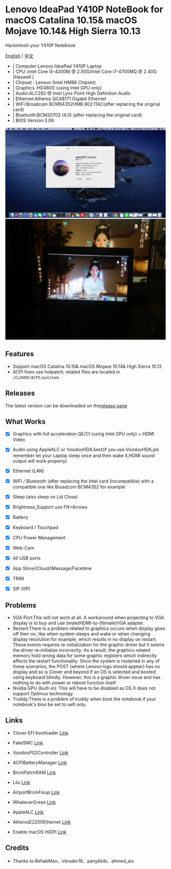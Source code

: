 # Lenovo IdeaPad Y410P NoteBook for macOS Catalina 10.15& macOS Mojave 10.14& High Sierra 10.13

Hackintosh your Y410P Notebook

[English](README-EN.md) | [中文](README.md)

* | Computer:Lenovo IdeaPad Y410P Laptop
* | CPU :Intel Core i5-4200M @ 2.50G/Intel Core i7-4700MQ @ 2.40G (Haswell )
* | Chipset : Lenovo (Intel HM86 Chipset)
* | Graphics :HD4600 (using Intel GPU only) 
* | Audio:ALC282 @ Intel Lynx Point High Definition Audio
* | Ethernet:Atheros QCA8171 Gigabit Ethernet
* | WiFi:Broadcom BCM94352HMB 802.11AC(after replacing the original card)   
* | Bluetooth:BCM20702 (4.0) (after replacing the original card)            
* | BIOS Version:3.08                 

![Screen](10.15.JPG)
![Screen](Screen.JPG)  

## Features

* Support macOS Catalina 10.15& macOS Mojave 10.14& High Sierra 10.13
* ACPI fixes use hotpatch; related files are located in `/CLOVER/ACPI/patched`.

## Releases
The latest version can be downloaded on the[release page](https://github.com/Z39/Y410p-OS-X-Clover-Hotpatch/releases) 

## What Works
- [x] Graphics with full acceleration QE/CI (using Intel GPU only) + HDMI Video
- [x] Audio using AppleALC or VoodooHDA.kext(if you use VoodooHDA,pls remember let your Laptop sleep once and then wake it,HDMI sound output will work properly)
- [x]  Ethernet (LAN)
- [x]  WiFi / Bluetooth (after replacing the Intel card (incompatible) with a compatible one like Broadcom BCM4352 for example
- [x]  Sleep (also sleep on Lid Close)
- [x]  Brightness,Support use FN+Arrows﻿
- [x]  Battery
- [x]  Keyboard / Touchpad
- [x]  CPU Power Management
- [x]  Web-Cam
- [x]  All USB ports
- [x]  App Store/iCloud/iMessage/Facetime
- [x]  TRIM
- [x]  SIP (0ff)


## Problems
* VGA Port:This will not work at all. A workaround when projecting to VGA display is to buy and use (male)HDMI-to-(fem﻿ale)VGA adapter. 
* Restart:There is a problem related to graphics occurs when﻿ display goes off then on, like when system sleeps ﻿and wake or when changing display r﻿esolutio﻿n for example, which results in n﻿o display on restart﻿. These ev﻿ents requires re-initialization for the graphic driver but it seems the driver re-initialize incorrectly. As a result, the graphics related memory hold wrong data for some graphic registers which indirectly affects the restart functionality. Once the system is restarted in any of these scenarios, the POST (where Lenovo logo should appear) has no display and so is Clover and beyond if an OS is selected and booted using keyboard blindly. However, this is a graphic driver issue and has nothing to do with power or reboot function itself.
* Nvidia GPU (built-in): This will have to be disabled as OS X does not support Optimus technology.
* Truddy:There is a problem of truddy when boot the notebook if your notebook's bios be set to uefi only.

## Links

- Clover EFI bootloader [Link](https://github.com/Dids/clover-builder/releases)

- FakeSMC [Link](https://bitbucket.org/RehabMan/os-x-fakesmc-kozlek/downloads/)

- VoodooPS2Controller [Link](https://bitbucket.org/RehabMan/os-x-acpi-battery-driver/)

- ACPIBatteryManager [Link](https://bitbucket.org/RehabMan/os-x-acpi-battery-driver/)

- BrcmPatchRAM [Link](https://bitbucket.org/RehabMan/os-x-brcmpatchram/downloads/)

- Lilu [Link](https://github.com/acidanthera/Lilu)

- AirportBrcmFixup [Link](https://github.com/acidanthera/AirportBrcmFixup)

- WhateverGreen [Link](https://github.com/acidanthera/WhateverGreen)

- AppleALC [Link](https://github.com/acidanthera/AppleALC)

- AtherosE2200Ethernet [Link](https://github.com/Mieze/AtherosE2200Ethernet)

- Enable macOS HiDPI [Link](https://github.com/xzhih/one-key-hidpi)

## Credits

- Thanks to RehabMan、intruder16、panybbib、ahmed_ais


